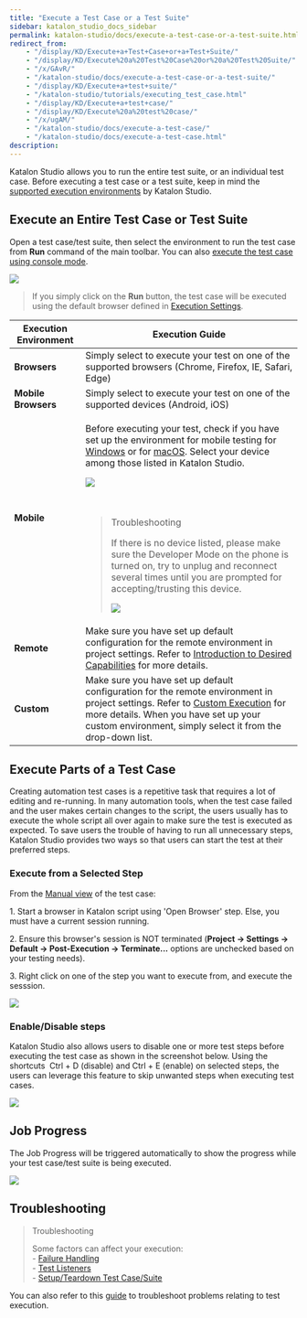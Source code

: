 ```yaml
---
title: "Execute a Test Case or a Test Suite" 
sidebar: katalon_studio_docs_sidebar
permalink: katalon-studio/docs/execute-a-test-case-or-a-test-suite.html 
redirect_from:
    - "/display/KD/Execute+a+Test+Case+or+a+Test+Suite/"
    - "/display/KD/Execute%20a%20Test%20Case%20or%20a%20Test%20Suite/"
    - "/x/GAvR/"
    - "/katalon-studio/docs/execute-a-test-case-or-a-test-suite/"
    - "/display/KD/Execute+a+test+suite/"
    - "/katalon-studio/tutorials/executing_test_case.html"
    - "/display/KD/Execute+a+test+case/"
    - "/display/KD/Execute%20a%20test%20case/"
    - "/x/ugAM/"
    - "/katalon-studio/docs/execute-a-test-case/"
    - "/katalon-studio/docs/execute-a-test-case.html"
description: 
---
```

Katalon Studio allows you to run the entire test suite, or an individual test case. Before executing a test case or a test suite, keep in mind the [supported execution environments](/display/KD/Supported+Environments) by Katalon Studio. 

Execute an Entire Test Case or Test Suite
-----------------------------------------

Open a test case/test suite, then select the environment to run the test case from **Run** command of the main toolbar. You can also [execute the test case using console mode](/display/KD/Console+Mode+Execution). 

![](../../images/katalon-studio/docs/execute-a-test-case-or-a-test-suite/image2018-8-2-153A203A44.png)

> If you simply click on the **Run** button, the test case will be executed using the default browser defined in [Execution Settings](/display/KD/Execution+Settings).

<table><thead><tr><th>Execution Environment</th><th>Execution Guide</th></tr></thead><tbody><tr><td><strong>Browsers</strong></td><td>Simply select to execute your test on one of the supported browsers (Chrome, Firefox, IE, Safari, Edge)</td></tr><tr><td><strong>Mobile Browsers</strong></td><td>Simply select to execute your test on one of the supported devices (Android, iOS)</td></tr><tr><td><strong>Mobile</strong></td><td><p>Before executing your test, check if you have set up the environment for mobile testing for <a href="/display/KD/Mobile+on+Windows">Windows</a> or for <a href="/display/KD/Mobile+on+macOS">macOS</a>. Select your device among those listed in Katalon Studio.</p><img src="../../images/katalon-studio/docs/execute-a-test-case-or-a-test-suite/image2018-1-26-183A543A41.png"><p>&nbsp;</p><blockquote class="important"><p class="title">Troubleshooting</p><p>If there is no device listed, please make sure the Developer Mode on the phone is turned on, try to unplug and reconnect several times until you are prompted for accepting/trusting this device.</p><p><img src="../../images/katalon-studio/docs/execute-a-test-case-or-a-test-suite/image2018-8-2-153A313A52.png"></p></blockquote></td></tr><tr><td><strong>Remote</strong></td><td>Make sure you have set up default configuration for the remote environment in project settings. Refer to&nbsp;<a href="/display/KD/Introduction+to+Desired+Capabilities">Introduction to Desired Capabilities</a>&nbsp;for more details.</td></tr><tr><td><strong>Custom</strong></td><td>Make sure you have set up default configuration for the remote environment in project settings. Refer to&nbsp;<a class="external-link" href="/x/cgFO#ExecutionSettings-CustomExecution" rel="nofollow">Custom Execution</a>&nbsp;for more details. When you have set up your custom environment, simply select it from the drop-down list.</td></tr></tbody></table>

Execute Parts of a Test Case
----------------------------

Creating automation test cases is a repetitive task that requires a lot of editing and re-running. In many automation tools, when the test case failed and the user makes certain changes to the script, the users usually has to execute the whole script all over again to make sure the test is executed as expected. To save users the trouble of having to run all unnecessary steps, Katalon Studio provides two ways so that users can start the test at their preferred steps.

### Execute from a Selected Step

From the [Manual view](/display/KD/Manual+View) of the test case:

1\. Start a browser in Katalon script using 'Open Browser' step. Else, you must have a current session running.

2. Ensure this browser's session is NOT terminated (**Project -> Settings -> Default -> Post-Execution -> Terminate...** options are unchecked based on your testing needs).

3\. Right click on one of the step you want to execute from, and execute the sesssion.

![](../../images/katalon-studio/docs/execute-a-test-case-or-a-test-suite/image2017-8-18-113A343A23.png)

### Enable/Disable steps

Katalon Studio also allows users to disable one or more test steps before executing the test case as shown in the screenshot below. Using the shortcuts  Ctrl + D (disable) and Ctrl + E (enable) on selected steps, the users can leverage this feature to skip unwanted steps when executing test cases.

![](../../images/katalon-studio/docs/execute-a-test-case-or-a-test-suite/image2017-8-18-113A363A13.png)

Job Progress
------------

The Job Progress will be triggered automatically to show the progress while your test case/test suite is being executed.

![](../../images/katalon-studio/docs/execute-a-test-case-or-a-test-suite/image2017-6-30-203A543A25.png)

Troubleshooting
---------------

> Troubleshooting
> 
> Some factors can affect your execution:  
> \- [Failure Handling](/display/KD/Failure+Handling)  
> \- [Test Listeners](/pages/viewpage.action?pageId=5126383)  
> \- [Setup/Teardown Test Case/Suite](/pages/viewpage.action?pageId=12419091)

You can also refer to this [guide](/display/KD/Troubleshooting+common+issues+related+to+interacting+with+an+element) to troubleshoot problems relating to test execution.